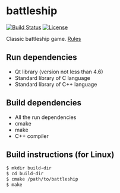 battleship
==========

[![Build Status](https://travis-ci.org/zer0main/battleship.png?branch=master)](https://travis-ci.org/zer0main/battleship)
[![License](https://img.shields.io/badge/License-MIT-brightgreen.png)](LICENSE)

Classic battleship game.
[Rules](https://en.wikipedia.org/wiki/Battleship_%28game%29)

Run dependencies
----------------

 - Qt library (version not less than 4.6)
 - Standard library of C language
 - Standard library of C++ language

Build dependencies
------------------

 - All the run dependencies
 - cmake
 - make
 - C++ compiler

Build instructions (for Linux)
------------------------------

```bash
$ mkdir build-dir
$ cd build-dir
$ cmake /path/to/battleship
$ make
```
